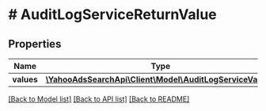 # # AuditLogServiceReturnValue

## Properties

Name | Type | Description | Notes
------------ | ------------- | ------------- | -------------
**values** | [**\YahooAdsSearchApi\Client\Model\AuditLogServiceValue[]**](AuditLogServiceValue.md) |  | [optional] 

[[Back to Model list]](../../README.md#documentation-for-models) [[Back to API list]](../../README.md#documentation-for-api-endpoints) [[Back to README]](../../README.md)


